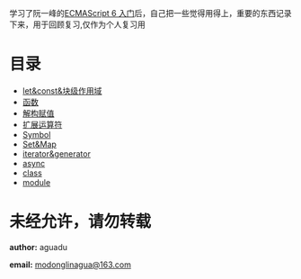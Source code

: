学习了阮一峰的[ECMAScript 6 入门](http://es6.ruanyifeng.com/#docs)后，自己把一些觉得用得上，重要的东西记录下来，用于回顾复习,仅作为个人复习用

# 目录

* [let&const&块级作用域](/es6/let&const&块级作用域.md)
* [函数](/es6/函数.md)
* [解构赋值](/es6/解构赋值.md)
* [扩展运算符](/es6/扩展运算符.md)
* [Symbol](/es6/Symbol.md)
* [Set&Map](/es6/Set&Map.md)
* [iterator&generator](/es6/iterator&generator.md)
* [async](/es6/async.md)
* [class](/es6/class.md)
* [module](/es6/module.md)



# 未经允许，请勿转载

**author:** aguadu

**email:** modonglinagua@163.com